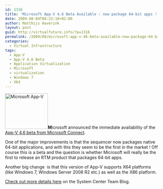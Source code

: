 ```yaml
---
id: 1316
title: 'Microsoft App-V 4.6 Beta Available : now package 64-bit apps !'
date: 2009-08-04T08:23:18+02:00
author: Matthijs Haverink
layout: post
guid: http://virtualfuture.info/?p=1316
permalink: /2009/08/microsoft-app-v-46-beta-available-now-package-64-bit-apps/
categories:
  - Virtual Infrastructure
tags:
  - App-V
  - App-V 4.6 Beta
  - Application Virtualization
  - Microsoft
  - virtualization
  - Windows 7
  - X64
---
```

<img class="alignleft size-full wp-image-1317" title="Microsoft App-V" src="https://svenhuisman.com/wp-content/uploads/2009/08/appv-logo.png" alt="Microsoft App-V" width="141" height="117" />**M**icrosoft announced the immediate availability of the <a href="https://connect.microsoft.com/InvitationUse.aspx?ProgramID=3601&InvitationID=AV46-X6WJ-4DKR&SiteID=285" target="_blank">App-V 4.6 beta from Microsoft Connect</a>.

One of the major improvements is that the sequencer now packages native 64-bit applications, and with this they seem to be the first in the market ! Off course this is a beta and the question is whether Microsoft will really be the first to release an RTM product that packages 64-bit apps.

Another big change <!--more--> is that this version of App-V supports X64 platforms (like Windows 7, Windows Server 2008 R2 etc.) as well as the X86 platform.

<a href="http://blogs.technet.com/systemcenter/archive/2009/08/03/app-v-4-6-beta-availability.aspx" target="_blank">Check out more details here</a> on the System Center Team Blog.